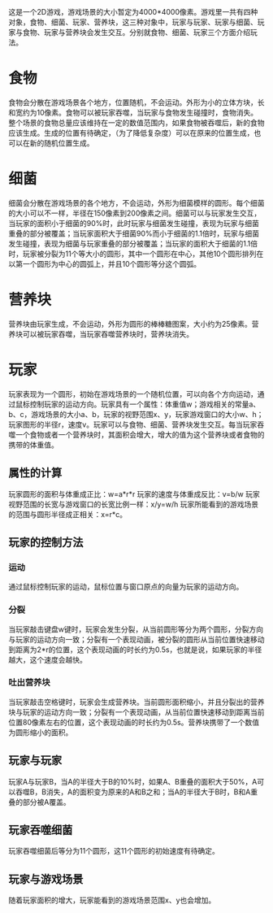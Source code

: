 这是一个2D游戏，游戏场景的大小暂定为4000\*4000像素。游戏里一共有四种对象，食物、细菌、玩家、营养块，这三种对象中，玩家与玩家、玩家与细菌、玩家与食物、玩家与营养块会发生交互。分别就食物、细菌、玩家三个方面介绍玩法。

# 食物
食物会分散在游戏场景各个地方，位置随机，不会运动。外形为小的立体方块，长和宽约为10像素。食物可以被玩家吞噬，当玩家与食物发生碰撞时，食物消失。整个场景的食物总量应该维持在一定的数值范围内，如果食物被吞噬后，新的食物应该生成。生成的位置有待确定，（为了降低复杂度）可以在原来的位置生成，也可以在新的随机位置生成。

# 细菌
细菌会分散在游戏场景的各个地方，不会运动，外形为细菌模样的圆形。每个细菌的大小可以不一样，半径在150像素到200像素之间。细菌可以与玩家发生交互，当玩家的面积小于细菌的90%时，此时玩家与细菌发生碰撞，表现为玩家与细菌重叠的部分被覆盖；当玩家面积大于细菌90%而小于细菌的1.1倍时，玩家与细菌发生碰撞，表现为细菌与玩家重叠的部分被覆盖；当玩家的面积大于细菌的1.1倍时，玩家被分裂为11个等大小的圆形，其中一个圆形在中心，其他10个圆形排列在以第一个圆形为中心的圆弧上，并且10个圆形等分这个圆弧。

# 营养块
营养块由玩家生成，不会运动，外形为圆形的棒棒糖图案，大小约为25像素。营养块可以被玩家吞噬，当玩家吞噬营养块时，营养块消失。

# 玩家
玩家表现为一个圆形，初始在游戏场景的一个随机位置，可以向各个方向运动，通过鼠标控制玩家的运动方向。玩家具有一个属性：体重值w；游戏相关的常量a、b、c，游戏场景的大小a、b，玩家的视野范围x、y，玩家游戏窗口的大小w、h；玩家图形的半径r，速度v。玩家可以与食物、细菌、营养块发生交互。每当玩家吞噬一个食物或者一个营养块时，其面积会增大，增大的值为这个营养块或者食物的携带的体重值。

## 属性的计算
玩家圆形的面积与体重成正比：w=a\*r\*r
玩家的速度与体重成反比：v=b/w
玩家视野范围的长宽与游戏窗口的长宽比例一样：x/y=w/h
玩家所能看到的游戏场景的范围与圆形半径成正相关：x=r\*c。

## 玩家的控制方法

### 运动
通过鼠标控制玩家的运动，鼠标位置与窗口原点的向量为玩家的运动方向。

### 分裂
当玩家敲击键盘w键时，玩家会发生分裂，从当前圆形等分为两个圆形，分裂方向与玩家的运动方向一致；分裂有一个表现动画，被分裂的圆形从当前位置快速移动到距离为2\*r的位置，这个表现动画的时长约为0.5s，也就是说，如果玩家的半径越大，这个速度会越快。

### 吐出营养块
当玩家敲击空格键时，玩家会生成营养块。当前圆形面积缩小，并且分裂出的营养块与玩家的运动方向一致；分裂有一个表现动画，从当前位置快速移动到距离当前位置80像素左右的位置，这个表现动画的时长约为0.5s。营养块携带了一个数值为圆形缩小的面积。

## 玩家与玩家
玩家A与玩家B，当A的半径大于B的10%时，如果A、B重叠的面积大于50%，A可以吞噬B，B消失，A的面积变为原来的A和B之和；当A的半径大于B时，B和A重叠的部分被A覆盖。

## 玩家吞噬细菌
玩家吞噬细菌后等分为11个圆形，这11个圆形的初始速度有待确定。

## 玩家与游戏场景
随着玩家面积的增大，玩家能看到的游戏场景范围x、y也会增加。
